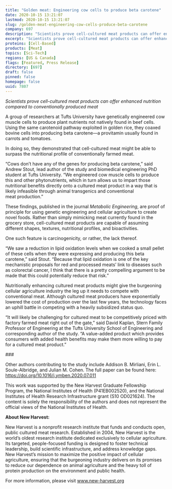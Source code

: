 ```yaml
---
title: "Golden meat: Engineering cow cells to produce beta carotene"
date: 2020-10-15 13:21:07
lastmod: 2020-10-15 13:21:07
slug: /golden-meat-engineering-cow-cells-produce-beta-carotene
company: 697
description: "Scientists prove cell-cultured meat products can offer enhanced nutrition compared to conventionally produced meat."
excerpt: "Scientists prove cell-cultured meat products can offer enhanced nutrition compared to conventionally produced meat."
proteins: [Cell-Based]
products: [Meat]
topics: [Sci-Tech]
regions: [US & Canada]
flags: [Featured, Press Release]
directory: [697]
draft: false
pinned: false
homepage: false
uuid: 7807
---
```

<p><em>Scientists prove cell-cultured meat products can offer enhanced nutrition compared to conventionally produced meat</em></p>

<p>A group of researchers at Tufts University have genetically engineered cow muscle cells to produce plant nutrients not natively found in beef cells. Using the same carotenoid pathway exploited in golden rice, they coaxed bovine cells into producing beta carotene—a provitamin usually found in carrots and tomatoes.</p>

<p>In doing so, they demonstrated that cell-cultured meat might be able to surpass the nutritional profile of conventionally farmed meat.</p>

<p>“Cows don’t have any of the genes for producing beta carotene,” said Andrew Stout, lead author of the study and biomedical engineering PhD student at Tufts University. “We engineered cow muscle cells to produce this and other phytonutrients, which in turn allows us to impart those nutritional benefits directly onto a cultured meat product in a way that is likely infeasible through animal transgenics and conventional meat production.”</p>

<p>These findings, published in the journal <em>Metabolic Engineering</em>, are proof of principle for using genetic engineering and cellular agriculture to create novel foods. Rather than simply mimicking meat currently found in the grocery store, cell-cultured meat products are capable of assuming different shapes, textures, nutritional profiles, and bioactivities.</p>

<p>One such feature is carcinogenicity, or rather, the lack thereof.</p>

<p>“We saw a reduction in lipid oxidation levels when we cooked a small pellet of these cells when they were expressing and producing this beta carotene,” said Stout. “Because that lipid oxidation is one of the key mechanistic proposals for red and processed meats’ link to diseases such as colorectal cancer, I think that there is a pretty compelling argument to be made that this could potentially reduce that risk.”</p>

<p>Nutritionally enhancing cultured meat products might give the burgeoning cellular agriculture industry the leg up it needs to compete with conventional meat. Although cultured meat producers have exponentially lowered the cost of production over the last few years, the technology faces an uphill battle in competing with a heavily subsidized status quo.</p>

<p>“It will likely be challenging for cultured meat to be competitively priced with factory farmed meat right out of the gate,” said David Kaplan, Stern Family Professor of Engineering at the Tufts University School of Engineering and corresponding author of the study. “A value-added product which provides consumers with added health benefits may make them more willing to pay for a cultured meat product.”</p>

<p>###</p>

<p>Other authors contributing to the study include Addison B. Mirliani, Erin L. Soule-Albridge, and Julian M. Cohen. The full paper can be found here: <a href="https://doi.org/10.1016/j.ymben.2020.07.011">https://doi.org/10.1016/j.ymben.2020.07.011</a></p>

<p>This work was supported by the New Harvest Graduate Fellowship Program, the National Institutes of Health (P41EB002520), and the National Institutes of Health Research Infrastructure grant (S10 OD021624). The content is solely the responsibility of the authors and does not represent the official views of the National Institutes of Health.</p>

<p><strong>About New Harvest:</strong></p>

<p>New Harvest is a nonprofit research institute that funds and conducts open, public cultured meat research. Established in 2004, New Harvest is the world’s oldest research institute dedicated exclusively to cellular agriculture. Its targeted, people-focused funding is designed to foster technical leadership, build scientific infrastructure, and address knowledge gaps. New Harvest’s mission to maximize the positive impact of cellular agriculture, ensuring that the burgeoning industry delivers on its promises to reduce our dependence on animal agriculture and the heavy toll of protein production on the environment and public health.</p>

<p>For more information, please visit <a href="https://www.new-harvest.org" target="_blank">www.new-harvest.org</a></p>
